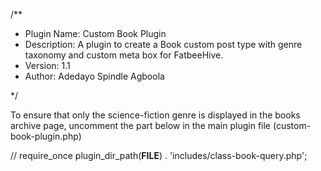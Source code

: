 /**
 * Plugin Name: Custom Book Plugin
 * Description: A plugin to create a Book custom post type with genre taxonomy and custom meta box for FatbeeHive.
 * Version: 1.1
 * Author: Adedayo Spindle Agboola

 */


To ensure that only the science-fiction genre is displayed in the books archive page, uncomment the part below in the main plugin file (custom-book-plugin.php)
 
// require_once plugin_dir_path(__FILE__) . 'includes/class-book-query.php'; 
